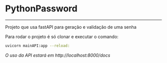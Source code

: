 # PythonPassword
---
Projeto que usa fastAPI para geração e validação de uma senha  

Para rodar o projeto é só clonar e executar o comando:

```sh
uvicorn mainAPI:app --reload:
```

*O uso da API estará em http://localhost:8000/docs*